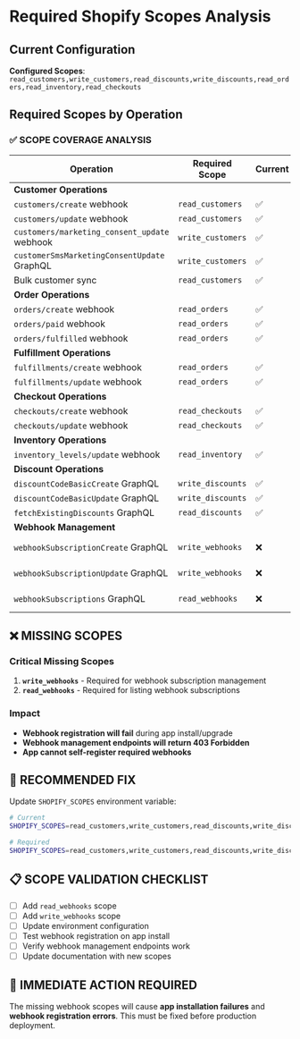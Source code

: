 # Required Shopify Scopes Analysis

## Current Configuration

**Configured Scopes**: `read_customers,write_customers,read_discounts,write_discounts,read_orders,read_inventory,read_checkouts`

## Required Scopes by Operation

### ✅ **SCOPE COVERAGE ANALYSIS**

| Operation | Required Scope | Current | Status |
|-----------|----------------|---------|---------|
| **Customer Operations** | | | |
| `customers/create` webhook | `read_customers` | ✅ | ✅ |
| `customers/update` webhook | `read_customers` | ✅ | ✅ |
| `customers/marketing_consent_update` webhook | `write_customers` | ✅ | ✅ |
| `customerSmsMarketingConsentUpdate` GraphQL | `write_customers` | ✅ | ✅ |
| Bulk customer sync | `read_customers` | ✅ | ✅ |
| **Order Operations** | | | |
| `orders/create` webhook | `read_orders` | ✅ | ✅ |
| `orders/paid` webhook | `read_orders` | ✅ | ✅ |
| `orders/fulfilled` webhook | `read_orders` | ✅ | ✅ |
| **Fulfillment Operations** | | | |
| `fulfillments/create` webhook | `read_orders` | ✅ | ✅ |
| `fulfillments/update` webhook | `read_orders` | ✅ | ✅ |
| **Checkout Operations** | | | |
| `checkouts/create` webhook | `read_checkouts` | ✅ | ✅ |
| `checkouts/update` webhook | `read_checkouts` | ✅ | ✅ |
| **Inventory Operations** | | | |
| `inventory_levels/update` webhook | `read_inventory` | ✅ | ✅ |
| **Discount Operations** | | | |
| `discountCodeBasicCreate` GraphQL | `write_discounts` | ✅ | ✅ |
| `discountCodeBasicUpdate` GraphQL | `write_discounts` | ✅ | ✅ |
| `fetchExistingDiscounts` GraphQL | `read_discounts` | ✅ | ✅ |
| **Webhook Management** | | | |
| `webhookSubscriptionCreate` GraphQL | `write_webhooks` | ❌ | ❌ **MISSING** |
| `webhookSubscriptionUpdate` GraphQL | `write_webhooks` | ❌ | ❌ **MISSING** |
| `webhookSubscriptions` GraphQL | `read_webhooks` | ❌ | ❌ **MISSING** |

## ❌ **MISSING SCOPES**

### Critical Missing Scopes

1. **`write_webhooks`** - Required for webhook subscription management
2. **`read_webhooks`** - Required for listing webhook subscriptions

### Impact

- **Webhook registration will fail** during app install/upgrade
- **Webhook management endpoints will return 403 Forbidden**
- **App cannot self-register required webhooks**

## 🔧 **RECOMMENDED FIX**

Update `SHOPIFY_SCOPES` environment variable:

```bash
# Current
SHOPIFY_SCOPES=read_customers,write_customers,read_discounts,write_discounts,read_orders,read_inventory,read_checkouts

# Required
SHOPIFY_SCOPES=read_customers,write_customers,read_discounts,write_discounts,read_orders,read_inventory,read_checkouts,read_webhooks,write_webhooks
```

## 📋 **SCOPE VALIDATION CHECKLIST**

- [ ] Add `read_webhooks` scope
- [ ] Add `write_webhooks` scope  
- [ ] Update environment configuration
- [ ] Test webhook registration on app install
- [ ] Verify webhook management endpoints work
- [ ] Update documentation with new scopes

## 🚨 **IMMEDIATE ACTION REQUIRED**

The missing webhook scopes will cause **app installation failures** and **webhook registration errors**. This must be fixed before production deployment.
